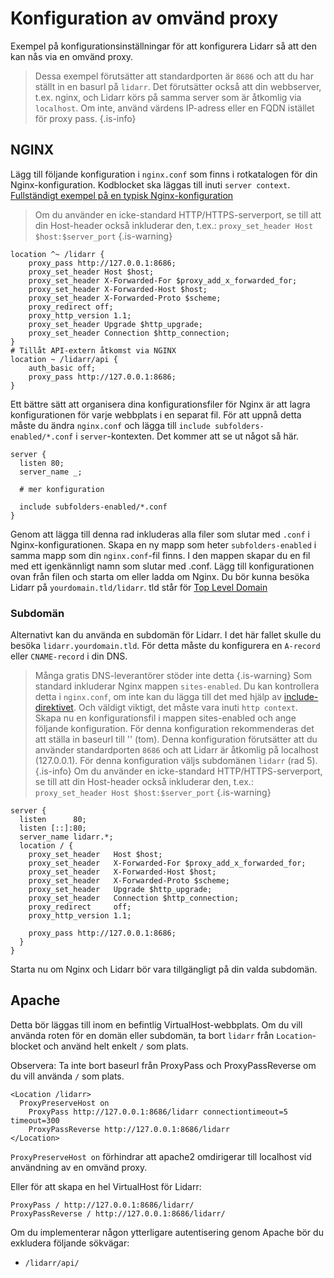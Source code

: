 # Konfiguration av omvänd proxy

Exempel på konfigurationsinställningar för att konfigurera Lidarr så att den kan nås via en omvänd proxy.

> Dessa exempel förutsätter att standardporten är `8686` och att du har ställt in en basurl på `lidarr`. Det förutsätter också att din webbserver, t.ex. nginx, och Lidarr körs på samma server som är åtkomlig via `localhost`. Om inte, använd värdens IP-adress eller en FQDN istället för proxy pass.
{.is-info}

## NGINX

Lägg till följande konfiguration i `nginx.conf` som finns i rotkatalogen för din Nginx-konfiguration. Kodblocket ska läggas till inuti `server context`. [Fullständigt exempel på en typisk Nginx-konfiguration](https://www.nginx.com/resources/wiki/start/topics/examples/full/)

> Om du använder en icke-standard HTTP/HTTPS-serverport, se till att din Host-header också inkluderar den, t.ex.: `proxy_set_header Host $host:$server_port` {.is-warning}

```nginx
location ^~ /lidarr {
    proxy_pass http://127.0.0.1:8686;
    proxy_set_header Host $host;
    proxy_set_header X-Forwarded-For $proxy_add_x_forwarded_for;
    proxy_set_header X-Forwarded-Host $host;
    proxy_set_header X-Forwarded-Proto $scheme;
    proxy_redirect off;
    proxy_http_version 1.1;
    proxy_set_header Upgrade $http_upgrade;
    proxy_set_header Connection $http_connection;
}
# Tillåt API-extern åtkomst via NGINX
location ~ /lidarr/api {
    auth_basic off;
    proxy_pass http://127.0.0.1:8686;
}
```

Ett bättre sätt att organisera dina konfigurationsfiler för Nginx är att lagra konfigurationen för varje webbplats i en separat fil.
För att uppnå detta måste du ändra `nginx.conf` och lägga till `include subfolders-enabled/*.conf` i `server`-kontexten. Det kommer att se ut något så här.

```nginx
server {
  listen 80;
  server_name _;
  
  # mer konfiguration
  
  include subfolders-enabled/*.conf
}
```

Genom att lägga till denna rad inkluderas alla filer som slutar med `.conf` i Nginx-konfigurationen. Skapa en ny mapp som heter `subfolders-enabled` i samma mapp som din `nginx.conf`-fil finns. I den mappen skapar du en fil med ett igenkännligt namn som slutar med .conf. Lägg till konfigurationen ovan från filen och starta om eller ladda om Nginx. Du bör kunna besöka Lidarr på `yourdomain.tld/lidarr`. tld står för [Top Level Domain](https://en.wikipedia.org/wiki/List_of_Internet_top-level_domains)

### Subdomän

Alternativt kan du använda en subdomän för Lidarr. I det här fallet skulle du besöka `lidarr.yourdomain.tld`. För detta måste du konfigurera en `A-record` eller `CNAME-record` i din DNS.
> Många gratis DNS-leverantörer stöder inte detta {.is-warning}
Som standard inkluderar Nginx mappen `sites-enabled`. Du kan kontrollera detta i `nginx.conf`, om inte kan du lägga till det med hjälp av [include-direktivet](http://nginx.org/en/docs/ngx_core_module.html#include). Och väldigt viktigt, det måste vara inuti `http context`. Skapa nu en konfigurationsfil i mappen sites-enabled och ange följande konfiguration.
> För denna konfiguration rekommenderas det att ställa in baseurl till '' (tom). Denna konfiguration förutsätter att du använder standardporten `8686` och att Lidarr är åtkomlig på localhost (127.0.0.1). För denna konfiguration väljs subdomänen `lidarr` (rad 5). {.is-info}
> Om du använder en icke-standard HTTP/HTTPS-serverport, se till att din Host-header också inkluderar den, t.ex.: `proxy_set_header Host $host:$server_port` {.is-warning}

```nginx
server {
  listen      80;
  listen [::]:80;
  server_name lidarr.*;
  location / {
    proxy_set_header   Host $host;
    proxy_set_header   X-Forwarded-For $proxy_add_x_forwarded_for;
    proxy_set_header   X-Forwarded-Host $host;
    proxy_set_header   X-Forwarded-Proto $scheme;
    proxy_set_header   Upgrade $http_upgrade;
    proxy_set_header   Connection $http_connection;
    proxy_redirect     off;
    proxy_http_version 1.1;
    
    proxy_pass http://127.0.0.1:8686;
  }
}
```

Starta nu om Nginx och Lidarr bör vara tillgängligt på din valda subdomän.

## Apache

Detta bör läggas till inom en befintlig VirtualHost-webbplats. Om du vill använda roten för en domän eller subdomän, ta bort `lidarr` från `Location`-blocket och använd helt enkelt `/` som plats.

Observera: Ta inte bort baseurl från ProxyPass och ProxyPassReverse om du vill använda `/` som plats.

```none
<Location /lidarr>
  ProxyPreserveHost on
    ProxyPass http://127.0.0.1:8686/lidarr connectiontimeout=5 timeout=300
    ProxyPassReverse http://127.0.0.1:8686/lidarr
</Location>
```

`ProxyPreserveHost on` förhindrar att apache2 omdirigerar till localhost vid användning av en omvänd proxy.

Eller för att skapa en hel VirtualHost för Lidarr:

```none
ProxyPass / http://127.0.0.1:8686/lidarr/
ProxyPassReverse / http://127.0.0.1:8686/lidarr/
```

Om du implementerar någon ytterligare autentisering genom Apache bör du exkludera följande sökvägar:

- `/lidarr/api/`